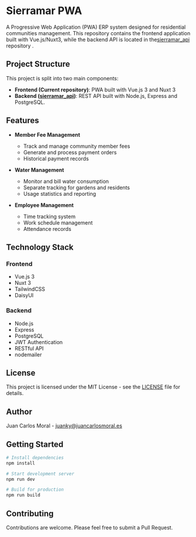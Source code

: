 # Sierramar PWA

A Progressive Web Application (PWA) ERP system designed for residential communities management. This repository contains the frontend application built with Vue.js/Nuxt3, while the backend API is located in the[sierramar_api](https://github.com/juankypunk/sierramar_api) repository .

## Project Structure

This project is split into two main components:

- **Frontend (Current repository)**: PWA built with Vue.js 3 and Nuxt 3
- **Backend ([sierramar_api](https://github.com/juankypunk/sierramar_api))**: REST API built with Node.js, Express and PostgreSQL.



## Features

- **Member Fee Management**
  - Track and manage community member fees
  - Generate and process payment orders
  - Historical payment records

- **Water Management**
  - Monitor and bill water consumption
  - Separate tracking for gardens and residents
  - Usage statistics and reporting

- **Employee Management**
  - Time tracking system
  - Work schedule management
  - Attendance records

## Technology Stack

### Frontend
- Vue.js 3
- Nuxt 3
- TailwindCSS
- DaisyUI

### Backend
- Node.js
- Express
- PostgreSQL
- JWT Authentication
- RESTful API
- nodemailer


## License

This project is licensed under the MIT License - see the [LICENSE](LICENSE) file for details.

## Author

Juan Carlos Moral - juanky@juancarlosmoral.es

## Getting Started

```bash
# Install dependencies
npm install

# Start development server
npm run dev

# Build for production
npm run build
```

## Contributing

Contributions are welcome. Please feel free to submit a Pull Request.
